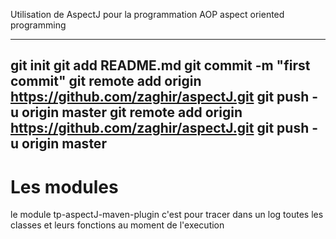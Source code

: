Utilisation de AspectJ pour la programmation AOP aspect oriented programming

---------------------------------
git init
git add README.md
git commit -m "first commit"
git remote add origin https://github.com/zaghir/aspectJ.git
git push -u origin master
git remote add origin https://github.com/zaghir/aspectJ.git
git push -u origin master
---------------------------------

Les modules
===============================
le module tp-aspectJ-maven-plugin  c'est pour tracer dans un log toutes les classes et leurs fonctions au moment de l'execution 


